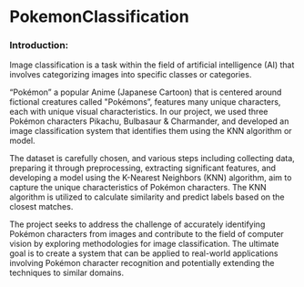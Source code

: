 # PokemonClassification
<h3><b>Introduction:</b></h3>
Image classification is a task within the field of artificial intelligence (AI) that involves categorizing images into specific classes or categories.

“Pokémon” a popular Anime (Japanese Cartoon) that is centered around fictional creatures called "Pokémons”, features many unique characters, each with unique visual characteristics. In our project, we used three Pokémon characters Pikachu, Bulbasaur & Charmander, and developed an image classification system that identifies them using the KNN algorithm or model.

The dataset is carefully chosen, and various steps including collecting data, preparing it through preprocessing, extracting significant features, and developing a model using the K-Nearest Neighbors (KNN) algorithm, aim to capture the unique characteristics of Pokémon characters. The KNN algorithm is utilized to calculate similarity and predict labels based on the closest matches.


The project seeks to address the challenge of accurately identifying Pokémon characters from images and contribute to the field of computer vision by exploring methodologies for image classification. The ultimate goal is to create a system that can be applied to real-world applications involving Pokémon character recognition and potentially extending the techniques to similar domains.
